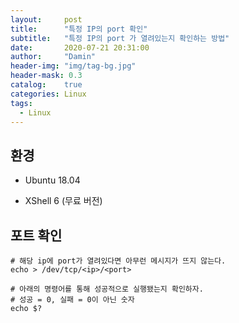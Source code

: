 ```yaml
---
layout:     post
title:      "특정 IP의 port 확인"
subtitle:   "특정 IP의 port 가 열려있는지 확인하는 방법"
date:       2020-07-21 20:31:00
author:     "Damin"
header-img: "img/tag-bg.jpg"
header-mask: 0.3
catalog:    true
categories: Linux
tags:
  - Linux
---
```


## 환경

- Ubuntu 18.04

- XShell 6 (무료 버전)

## 포트 확인

```
# 해당 ip에 port가 열려있다면 아무런 메시지가 뜨지 않는다.
echo > /dev/tcp/<ip>/<port>

# 아래의 명령어를 통해 성공적으로 실행됐는지 확인하자.
# 성공 = 0, 실패 = 0이 아닌 숫자
echo $?
```


<script src="https://utteranc.es/client.js" repo="damin8/blog-comment" issue-term="title" label="Comment" theme="github-light" crossorigin="anonymous" async>
</script>



